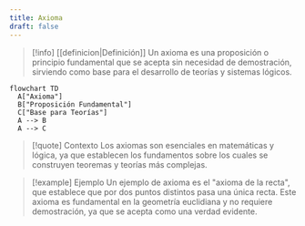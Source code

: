 ```yaml
---
title: Axioma
draft: false
---
```

> [!info] [[definicion|Definición]]
> Un axioma es una proposición o principio fundamental que se acepta sin necesidad de demostración, sirviendo como base para el desarrollo de teorías y sistemas lógicos.

```mermaid
flowchart TD
  A["Axioma"]
  B["Proposición Fundamental"]
  C["Base para Teorías"]
  A --> B
  A --> C
```
> [!quote] Contexto
> Los axiomas son esenciales en matemáticas y lógica, ya que establecen los fundamentos sobre los cuales se construyen teoremas y teorías más complejas.
>

> [!example] Ejemplo
> Un ejemplo de axioma es el "axioma de la recta", que establece que por dos puntos distintos pasa una única recta. Este axioma es fundamental en la geometría euclidiana y no requiere demostración, ya que se acepta como una verdad evidente.
>